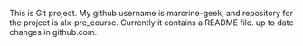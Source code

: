 This is Git project.
My github username is marcrine-geek, and repository for the project is alx-pre_course.
Currently it contains a README file.
up to date changes in github.com.
